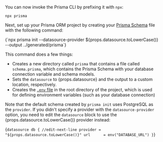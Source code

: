 You can now invoke the Prisma CLI by prefixing it with `npx`:

```terminal
npx prisma
```

Next, set up your Prisma ORM project by creating your [Prisma Schema](/orm/prisma-schema) file with the following command:

<!-- CodeBlock -->{`npx prisma init --datasource-provider ${props.datasource.toLowerCase()} --output ../generated/prisma`}

This command does a few things:

- Creates a new directory called `prisma` that contains a file called `schema.prisma`, which contains the Prisma Schema with your database connection variable and schema models.
- Sets the `datasource` to {props.datasource} and the output to a custom location, respectively.
- Creates the [`.env` file](/orm/more/development-environment/environment-variables) in the root directory of the project, which is used for defining environment variables (such as your database connection)

Note that the default schema created by `prisma init` uses PostgreSQL as the `provider`. If you didn't specify a provider with the `datasource-provider` option, you need to edit the `datasource` block to use the <!-- code -->{props.datasource.toLowerCase()} provider instead:

<!-- CodeBlock -->

{`datasource db {
  //edit-next-line
    provider = "${props.datasource.toLowerCase()}"
    url      = env("DATABASE_URL")
}`}
